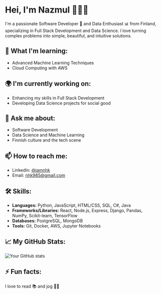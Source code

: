 # Hei, I'm Nazmul 🌲🇫🇮

I'm a passionate Software Developer 🚀 and Data Enthusiast 📊 from Finland, specializing in Full Stack Development and Data Science. I love turning complex problems into simple, beautiful, and intuitive solutions.

## 🌱 What I'm learning:

- Advanced Machine Learning Techniques
- Cloud Computing with AWS

## 🌍 I'm currently working on:

- Enhancing my skills in Full Stack Development
- Developing Data Science projects for social good

## 💬 Ask me about:

- Software Development
- Data Science and Machine Learning
- Finnish culture and the tech scene

## 📫 How to reach me:

- LinkedIn: [@iamnhk](https://www.linkedin.com/in/iamnhk/)
- Email: [nhk985@gmail.com](mailto:nhk985@gmail.com)

## 🛠 Skills:

- **Languages:** Python, JavaScript, HTML/CSS, SQL, C#, Java
- **Frameworks/Libraries:** React, Node.js, Express, Django, Pandas, NumPy, Scikit-learn, TensorFlow
- **Databases:** PostgreSQL, MongoDB
- **Tools:** Git, Docker, AWS, Jupyter Notebooks


## 📈 My GitHub Stats:

![Your GitHub stats](https://github-readme-stats.vercel.app/api?username=iamnhk&show_icons=true&theme=radical)

## ⚡ Fun facts:

I love to read 📚 and jog 🏃‍♂️

